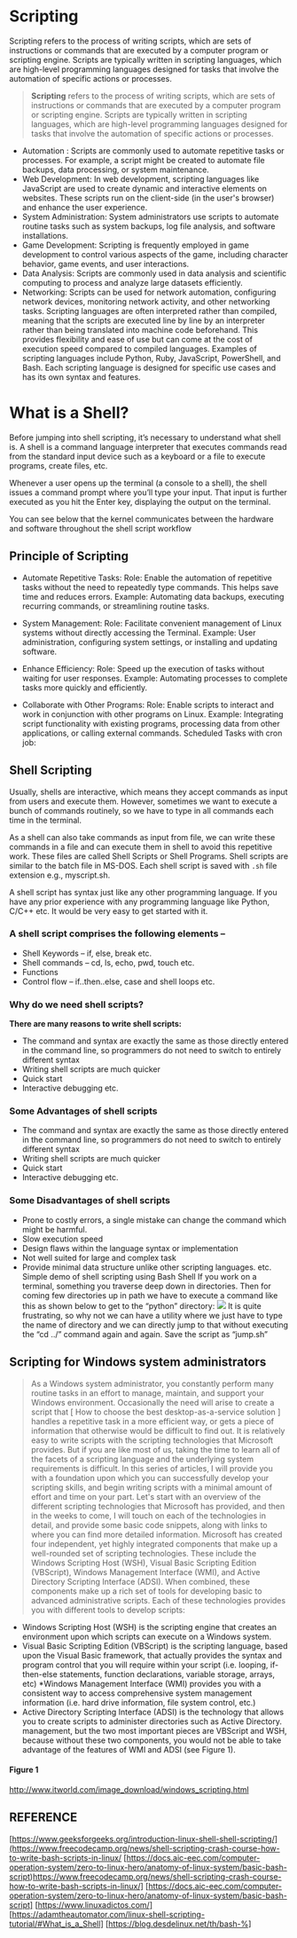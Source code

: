 # Scripting

Scripting refers to the process of writing scripts, which are sets of instructions or commands that are executed by a computer program or scripting engine. Scripts are typically written in scripting languages, which are high-level programming languages designed for tasks that involve the automation of specific actions or processes.
 > **Scripting** refers to the process of writing scripts, which are sets of instructions or commands that are executed by a computer program or scripting engine. Scripts are typically written in scripting languages, which are high-level programming languages designed for tasks that involve the automation of specific actions or processes.
			 
- Automation : Scripts are commonly used to automate repetitive tasks or processes. For example, a script might be created to automate file backups, data processing, or system maintenance.
- Web Development: In web development, scripting languages like JavaScript are used to create dynamic and interactive elements on websites. These scripts run on the client-side (in the user's browser) and enhance the user experience.
-   System Administration: System administrators use scripts to automate routine tasks such as system backups, log file analysis, and software installations.
-   Game Development: Scripting is frequently employed in game development to control various aspects of the game, including character behavior, game events, and user interactions.
- Data Analysis: Scripts are commonly used in data analysis and scientific computing to process and analyze large datasets efficiently.
- Networking: Scripts can be used for network automation, configuring network devices, monitoring network activity, and other networking tasks.
Scripting languages are often interpreted rather than compiled, meaning that the scripts are executed line by line by an interpreter rather than being translated into machine code beforehand. This provides flexibility and ease of use but can come at the cost of execution speed compared to compiled languages. Examples of scripting languages include Python, Ruby, JavaScript, PowerShell, and Bash. Each scripting language is designed for specific use cases and has its own syntax and features.
 

# **What is a Shell?**

Before jumping into shell scripting, it’s necessary to understand what shell is. A shell is a command language interpreter that executes commands read from the standard input device such as a keyboard or a file to execute programs, create files, etc.

Whenever a user opens up the terminal (a console to a shell), the shell issues a command prompt where you’ll type your input. That input is further executed as you hit the Enter key, displaying the output on the terminal.

You can see below that the kernel communicates between the hardware and software throughout the shell script workflow

## Principle of Scripting

-   Automate Repetitive Tasks:
	Role: Enable the automation of repetitive tasks without the need to repeatedly type commands. This helps save time and reduces errors.
Example: Automating data backups, executing recurring commands, or streamlining routine tasks.

-   System Management:
Role: Facilitate convenient management of Linux systems without directly accessing the Terminal.
Example: User administration, configuring system settings, or installing and updating software.

-   Enhance Efficiency:
Role: Speed up the execution of tasks without waiting for user responses.
Example: Automating processes to complete tasks more quickly and efficiently.

-   Collaborate with Other Programs:
Role: Enable scripts to interact and work in conjunction with other programs on Linux.
Example: Integrating script functionality with existing programs, processing data from other applications, or calling external commands.
Scheduled Tasks with cron job:

## **Shell Scripting**

Usually, shells are interactive, which means they accept commands as input from users and execute them. However, sometimes we want to execute a bunch of commands routinely, so we have to type in all commands each time in the terminal.

As a shell can also take commands as input from file, we can write these commands in a file and can execute them in shell to avoid this repetitive work. These files are called Shell Scripts or Shell Programs. Shell scripts are similar to the batch file in MS-DOS. Each shell script is saved with `.sh` file extension e.g., myscript.sh.

A shell script has syntax just like any other programming language. If you have any prior experience with any programming language like Python, C/C++ etc. It would be very easy to get started with it.

### A shell script comprises the following elements –
-   Shell Keywords – if, else, break etc.
-   Shell commands – cd, ls, echo, pwd, touch etc.
-   Functions
-   Control flow – if..then..else, case and shell loops etc.
### Why do we need shell scripts?
**There are many reasons to write shell scripts:**
-   The command and syntax are exactly the same as those directly entered in the command line, so programmers do not need to switch to entirely different syntax
-   Writing shell scripts are much quicker
-   Quick start
-   Interactive debugging etc.
### Some Advantages of shell scripts
-   The command and syntax are exactly the same as those directly entered in the command line, so programmers do not need to switch to entirely different syntax
-   Writing shell scripts are much quicker
-   Quick start
-   Interactive debugging etc.
### Some Disadvantages of shell scripts
-   Prone to costly errors, a single mistake can change the command which might be harmful.
-   Slow execution speed
-   Design flaws within the language syntax or implementation
-   Not well suited for large and complex task
-   Provide minimal data structure unlike other scripting languages. etc.
Simple demo of shell scripting using Bash Shell
If you work on a terminal, something you traverse deep down in directories. Then for coming few directories up in path we have to execute a command like this as shown below to get to the “python” directory:
**![](https://lh7-us.googleusercontent.com/AeEnH_UZdNXk42X0tqShmVJco1wuwEBGuawiWaFsW_50bskwxkgG9j4g3h2LWjHeb3OlSVGqtox2QS04_P1oYpGBhBte6EN4KtFwOU0t1KBxTy0bmVjP-YP78tXbo0dKhU2rLHw0UZEvEUCZgrzkIeA)**
It is quite frustrating, so why not we can have a utility where we just have to type the name of directory and we can directly jump to that without executing the “cd ../” command again and again. Save the script as “jump.sh”

## Scripting for Windows system administrators
> As a Windows system administrator, you constantly perform many routine
tasks in an effort to manage, maintain, and support your Windows
environment. Occasionally the need will arise to create a script that
[ How to choose the best desktop-as-a-service solution ]
handles a repetitive task in a more efficient way, or gets a piece of information that otherwise would be difficult to find out. It is relatively easy to write scripts with the scripting technologies that Microsoft provides. But if you are like most of us, taking the time to learn all of the facets of a scripting language and the underlying
system requirements is difficult. In this series of articles, I will provide you with a foundation upon which you can successfully develop your scripting skills, and begin writing scripts with a minimal amount of effort and time on your part. Let's start with an overview of the different scripting technologies that Microsoft has provided, and then in the weeks to come, I will touch on each of the technologies in detail, and provide some basic code snippets, along with links to where you can find more detailed information. Microsoft has created four independent, yet highly integrated components that make up a well-rounded set of scripting technologies. These include the Windows Scripting Host (WSH), Visual Basic Scripting Edition (VBScript), Windows Management Interface (WMI), and Active Directory Scripting Interface (ADSI). When combined, these components make up a rich set of tools for developing basic to advanced administrative scripts. Each of these technologies provides you with different tools to develop scripts:
* Windows Scripting Host (WSH) is the scripting engine that creates an environment upon which scripts can execute on a Windows system.
* Visual Basic Scripting Edition (VBScript) is the scripting language, based upon the Visual Basic framework, that actually provides the syntax and program control that you will require within your script (i.e. looping, if-then-else statements, function declarations, variable storage, arrays, etc)
*Windows Management Interface (WMI) provides you with a consistent way to access comprehensive system management information (i.e. hard drive information, file system control, etc.)
* Active Directory Scripting Interface (ADSI) is the technology that allows you to create scripts to administer directories such as Active Directory.
management, but the two most important pieces are VBScript and WSH, because without these two components, you would not be able to take advantage of the features of WMI and ADSI (see Figure 1).


#### **Figure 1**
http://www.itworld.com/image_download/windows_scripting.html

## REFERENCE
[https://www.geeksforgeeks.org/introduction-linux-shell-shell-scripting/](https://www.freecodecamp.org/news/shell-scripting-crash-course-how-to-write-bash-scripts-in-linux/
[https://docs.aic-eec.com/computer-operation-system/zero-to-linux-hero/anatomy-of-linux-system/basic-bash-script)https://www.freecodecamp.org/news/shell-scripting-crash-course-how-to-write-bash-scripts-in-linux/]
[https://docs.aic-eec.com/computer-operation-system/zero-to-linux-hero/anatomy-of-linux-system/basic-bash-script]
[https://www.linuxadictos.com/]
[https://adamtheautomator.com/linux-shell-scripting-tutorial/#What_is_a_Shell]
[https://blog.desdelinux.net/th/bash-%]
